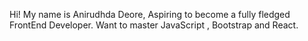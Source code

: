 Hi! My name is Anirudhda Deore, Aspiring to become a fully fledged FrontEnd Developer.
Want to master JavaScript , Bootstrap and React.
